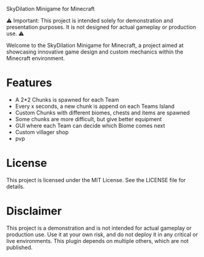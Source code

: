 SkyDilation Minigame for Minecraft

⚠️ Important: This project is intended solely for demonstration and presentation purposes. It is not designed for actual gameplay or production use. ⚠️

Welcome to the SkyDilation Minigame for Minecraft, a project aimed at showcasing innovative game design and custom mechanics within the Minecraft environment. 

# Features
- A 2*2 Chunks is spawned for each Team
- Every x seconds, a new chunk is append on each Teams Island
- Custom Chunks with different biomes, chests and items are spawned
- Some chunks are more difficult, but give better equipment
- GUI where each Team can decide which Biome comes next
- Custom villager shop
- pvp


# License

This project is licensed under the MIT License. See the LICENSE file for details.


# Disclaimer

This project is a demonstration and is not intended for actual gameplay or production use. Use it at your own risk, and do not deploy it in any critical or live environments.
This plugin depends on multiple others, which are not published. 
